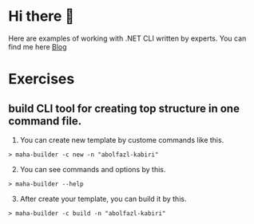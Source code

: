 # Hi there 👋

Here are examples of working with .NET CLI written by experts.
You can find me here [Blog](https://www.linkedin.com/in/abolfazl-kabiri-64a018108/)
# Exercises
## build CLI tool for creating top structure in one command file.
1. You can create new template by custome commands like this.
```
> maha-builder -c new -n "abolfazl-kabiri"
```
2. You can see commands and options by this.
```
> maha-builder --help
```
3. After create your template, you can build it by this.
```
> maha-builder -c build -n "abolfazl-kabiri"
```